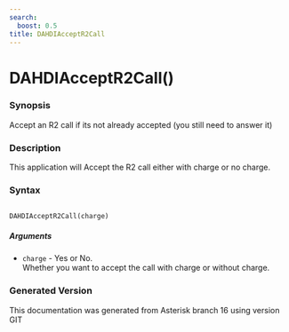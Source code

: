 ```yaml
---
search:
  boost: 0.5
title: DAHDIAcceptR2Call
---
```


# DAHDIAcceptR2Call()

### Synopsis

Accept an R2 call if its not already accepted (you still need to answer it)

### Description

This application will Accept the R2 call either with charge or no charge.<br>


### Syntax


```

DAHDIAcceptR2Call(charge)
```
##### Arguments


* `charge` - Yes or No.<br>
Whether you want to accept the call with charge or without charge.<br>


### Generated Version

This documentation was generated from Asterisk branch 16 using version GIT 